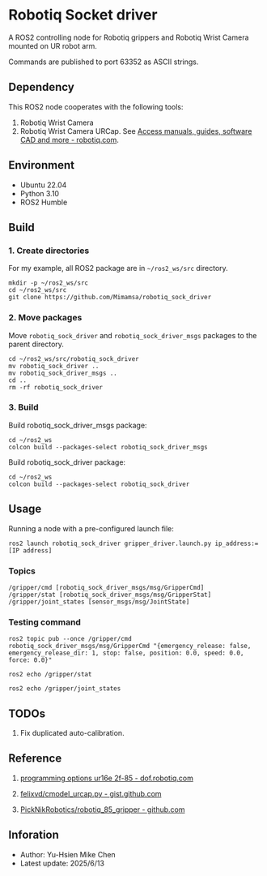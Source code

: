 # Robotiq Socket driver

A ROS2 controlling node for Robotiq grippers and Robotiq Wrist Camera mounted on UR robot arm.

Commands are published to port 63352 as ASCII strings.


## Dependency

This ROS2 node cooperates with the following tools:
1. Robotiq Wrist Camera
2. Robotiq Wrist Camera URCap. See [Access manuals, guides, software CAD and more - robotiq.com](https://robotiq.com/support).


## Environment

- Ubuntu 22.04
- Python 3.10
- ROS2 Humble


## Build

### 1. Create directories

For my example, all ROS2 package are in ```~/ros2_ws/src``` directory.

```
mkdir -p ~/ros2_ws/src
cd ~/ros2_ws/src
git clone https://github.com/Mimamsa/robotiq_sock_driver
```

### 2. Move packages

Move ```robotiq_sock_driver``` and ```robotiq_sock_driver_msgs``` packages to the parent directory.

```
cd ~/ros2_ws/src/robotiq_sock_driver
mv robotiq_sock_driver ..
mv robotiq_sock_driver_msgs ..
cd ..
rm -rf robotiq_sock_driver
```

### 3. Build

Build robotiq_sock_driver_msgs package:

```
cd ~/ros2_ws
colcon build --packages-select robotiq_sock_driver_msgs
```

Build robotiq_sock_driver package:
```
cd ~/ros2_ws
colcon build --packages-select robotiq_sock_driver
```


## Usage

Running a node with a pre-configured launch file:
```
ros2 launch robotiq_sock_driver gripper_driver.launch.py ip_address:=[IP address]
```


### Topics

```
/gripper/cmd [robotiq_sock_driver_msgs/msg/GripperCmd]
/gripper/stat [robotiq_sock_driver_msgs/msg/GripperStat]
/gripper/joint_states [sensor_msgs/msg/JointState]

```


### Testing command

```
ros2 topic pub --once /gripper/cmd robotiq_sock_driver_msgs/msg/GripperCmd "{emergency_release: false, emergency_release_dir: 1, stop: false, position: 0.0, speed: 0.0, force: 0.0}"
```

```
ros2 echo /gripper/stat
```

```
ros2 echo /gripper/joint_states
```


## TODOs

1. Fix duplicated auto-calibration.


## Reference

1. [programming options ur16e 2f-85 - dof.robotiq.com](https://dof.robotiq.com/discussion/1962/programming-options-ur16e-2f-85)

2. [felixvd/cmodel_urcap.py - gist.github.com](https://gist.github.com/felixvd/d538cad3150e9cac28dae0a3132701cf)

3. [PickNikRobotics/robotiq_85_gripper - github.com](https://github.com/PickNikRobotics/robotiq_85_gripper/blob/0f8410468ffd7b45a3345f411bacd855920c612e/robotiq_85_driver/)


## Inforation

- Author: Yu-Hsien Mike Chen
- Latest update: 2025/6/13

